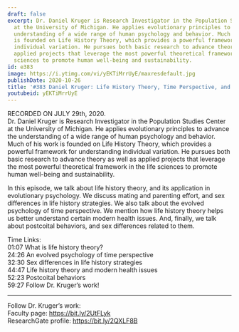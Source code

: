 ```yaml
---
draft: false
excerpt: Dr. Daniel Kruger is Research Investigator in the Population Studies Center
  at the University of Michigan. He applies evolutionary principles to advance the
  understanding of a wide range of human psychology and behavior. Much of his work
  is founded on Life History Theory, which provides a powerful framework for understanding
  individual variation. He pursues both basic research to advance theory as well as
  applied projects that leverage the most powerful theoretical framework in the life
  sciences to promote human well-being and sustainability.
id: e383
image: https://i.ytimg.com/vi/yEKTiMrrUyE/maxresdefault.jpg
publishDate: 2020-10-26
title: '#383 Daniel Kruger: Life History Theory, Time Perspective, and Health'
youtubeid: yEKTiMrrUyE
---
```

RECORDED ON JULY 29th, 2020.  
Dr. Daniel Kruger is Research Investigator in the Population Studies Center at the University of Michigan. He applies evolutionary principles to advance the understanding of a wide range of human psychology and behavior. Much of his work is founded on Life History Theory, which provides a powerful framework for understanding individual variation. He pursues both basic research to advance theory as well as applied projects that leverage the most powerful theoretical framework in the life sciences to promote human well-being and sustainability.

In this episode, we talk about life history theory, and its application in evolutionary psychology. We discuss mating and parenting effort, and sex differences in life history strategies. We also talk about the evolved psychology of time perspective. We mention how life history theory helps us better understand certain modern health issues. And, finally, we talk about postcoital behaviors, and sex differences related to them.

Time Links:  
01:07  What is life history theory?  
24:26  An evolved psychology of time perspective  
32:30  Sex differences in life history strategies  
44:47  Life history theory and modern health issues  
52:23  Postcoital behaviors  
59:27  Follow Dr. Kruger’s work!

---

Follow Dr. Kruger’s work:  
Faculty page: https://bit.ly/2UtFLyk  
ResearchGate profile: https://bit.ly/2QXLF8B
